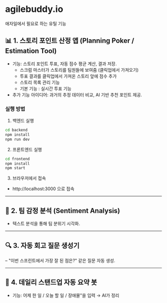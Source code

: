 # agilebuddy.io
애자일에서 필요로 하는 유틸 기능


## 📊 1. 스토리 포인트 산정 앱 (Planning Poker / Estimation Tool)
- 기능: 스토리 포인트 투표, 자동 점수 평균 계산, 결과 저장.
  - 스크럼 마스터가 스토리를 팀원들에 보여줌 (클릭업에서 가져오기)
  - 투표 결과를 클릭업에서 가져온 스토리 앞에 점수 추가
  - 스토리 목록 관리 기능
  - 기본 기능 : 실시간 투표 기능
- 추가 기능 아이디어: 과거의 추정 데이터 비교, AI 기반 추천 포인트 제공.

### 실행 방법
1. 백엔드 실행
```bash
cd backend
npm install
npm run dev
```

2. 프론트엔드 실행
```bash
cd frontend
npm install
npm start
```

3. 브라우저에서 접속
- http://localhost:3000 으로 접속

---

## 📝 2. 팀 감정 분석 (Sentiment Analysis)
- 텍스트 분석을 통해 팀 분위기 시각화.

---

## 🔍 3. 자동 회고 질문 생성기
– "이번 스프린트에서 가장 잘 된 점은?" 같은 질문 자동 생성.

---

## 🔔 4. 데일리 스탠드업 자동 요약 봇
- 기능: 어제 한 일 / 오늘 할 일 / 장애물"을 입력 → AI가 정리